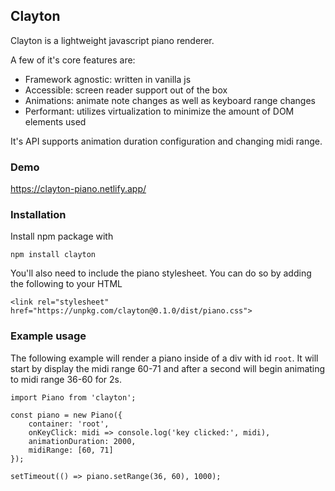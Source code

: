 ## Clayton
Clayton is a lightweight javascript piano renderer.

A few of it's core features are:
- Framework agnostic: written in vanilla js
- Accessible: screen reader support out of the box
- Animations: animate note changes as well as keyboard range changes
- Performant: utilizes virtualization to minimize the amount of DOM elements used

It's API supports animation duration configuration and changing midi range.

### Demo
https://clayton-piano.netlify.app/

### Installation
Install npm package with
```
npm install clayton
```

You'll also need to include the piano stylesheet. You can do so by adding the following to your HTML
```
<link rel="stylesheet" href="https://unpkg.com/clayton@0.1.0/dist/piano.css">
```

### Example usage

The following example will render a piano inside of a div with id `root`. It will start by display the midi range 60-71 and after a second will begin animating to midi range 36-60 for 2s.
```
import Piano from 'clayton';

const piano = new Piano({
    container: 'root',
    onKeyClick: midi => console.log('key clicked:', midi),
    animationDuration: 2000,
    midiRange: [60, 71]
});

setTimeout(() => piano.setRange(36, 60), 1000);
```
